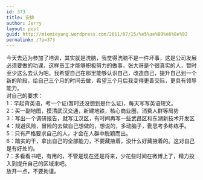 ```yaml
---
id: 373
title: 安排
author: Jerry
layout: post
guid: http://miemieyang.wordpress.com/2011/07/15/%e5%ae%89%e6%8e%92
permalink: /?p=373
---
```

今天去迈为参加了培训，其实就是洗脑，我觉得洗脑不是一件坏事，这是公司发展必须要做的功课，这样员工才能够积极努力的做事，张大哥是个很真实的人，暂时至少这么去认为吧，我希望自己在那里能够认识自己，改造自己，提升自己到一个新的阶段，给自己三个月的时间去做，希望三个月后我变得更善交际，更具有领导能力。  
对自己的要求：  
1：早起背英语，考一个证(暂时还没想到是什么证)，每天写写英语短文。  
2：买一副地图，摸清武汉交通，新建地铁，核心商业圈，消费人群等局势  
3：写出一个调研报告，就写江汉区，有时间再写一些武昌区和东湖新技术开发区  
4：规避风险，冒险的去做自己想做的，想说的，多动脑子，勤思考多练练手。  
5：只有严格要求自己的人，才会在人群中脱颖而出。  
6：踏实的干，拿出自己的全部能力，不要藏掖着，没什么好藏掖着的。这对自己是有好处的。  
7：多看看书吧，有用的，不管是现在还是将来，少花些时间在微博上了，精力投入到提升自己的区域来吧。  
放开一点，不要拘谨。